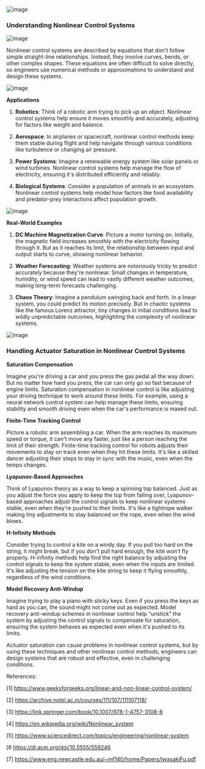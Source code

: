 ![image](1.png)

### Understanding Nonlinear Control Systems


![image](2.png)


Nonlinear control systems are described by equations that don't follow simple straight-line relationships. Instead, they involve curves, bends, or other complex shapes. These equations are often difficult to solve directly, so engineers use numerical methods or approximations to understand and design these systems.

![image](3.png)

**Applications**

1. **Robotics**: Think of a robotic arm trying to pick up an object. Nonlinear control systems help ensure it moves smoothly and accurately, adjusting for factors like weight and balance.

2. **Aerospace**: In airplanes or spacecraft, nonlinear control methods keep them stable during flight and help navigate through various conditions like turbulence or changing air pressure.

3. **Power Systems**: Imagine a renewable energy system like solar panels or wind turbines. Nonlinear control systems help manage the flow of electricity, ensuring it's distributed efficiently and reliably.

4. **Biological Systems**: Consider a population of animals in an ecosystem. Nonlinear control systems help model how factors like food availability and predator-prey interactions affect population growth.

![image](4.jpeg)


**Real-World Examples**

1. **DC Machine Magnetization Curve**: Picture a motor turning on. Initially, the magnetic field increases smoothly with the electricity flowing through it. But as it reaches its limit, the relationship between input and output starts to curve, showing nonlinear behavior.

2. **Weather Forecasting**: Weather systems are notoriously tricky to predict accurately because they're nonlinear. Small changes in temperature, humidity, or wind speed can lead to vastly different weather outcomes, making long-term forecasts challenging.

3. **Chaos Theory**: Imagine a pendulum swinging back and forth. In a linear system, you could predict its motion precisely. But in chaotic systems like the famous Lorenz attractor, tiny changes in initial conditions lead to wildly unpredictable outcomes, highlighting the complexity of nonlinear systems.

![image](5.jpeg)


### Handling Actuator Saturation in Nonlinear Control Systems

**Saturation Compensation**

Imagine you're driving a car and you press the gas pedal all the way down. But no matter how hard you press, the car can only go so fast because of engine limits. Saturation compensation in nonlinear control is like adjusting your driving technique to work around these limits. For example, using a neural network control system can help manage these limits, ensuring stability and smooth driving even when the car's performance is maxed out.

**Finite-Time Tracking Control**

Picture a robotic arm assembling a car. When the arm reaches its maximum speed or torque, it can't move any faster, just like a person reaching the limit of their strength. Finite-time tracking control for robots adjusts their movements to stay on track even when they hit these limits. It's like a skilled dancer adjusting their steps to stay in sync with the music, even when the tempo changes.

**Lyapunov-Based Approaches**

Think of Lyapunov theory as a way to keep a spinning top balanced. Just as you adjust the force you apply to keep the top from falling over, Lyapunov-based approaches adjust the control signals to keep nonlinear systems stable, even when they're pushed to their limits. It's like a tightrope walker making tiny adjustments to stay balanced on the rope, even when the wind blows.

**H-Infinity Methods**

Consider trying to control a kite on a windy day. If you pull too hard on the string, it might break, but if you don't pull hard enough, the kite won't fly properly. H-infinity methods help find the right balance by adjusting the control signals to keep the system stable, even when the inputs are limited. It's like adjusting the tension on the kite string to keep it flying smoothly, regardless of the wind conditions.

**Model Recovery Anti-Windup**

Imagine trying to play a piano with sticky keys. Even if you press the keys as hard as you can, the sound might not come out as expected. Model recovery anti-windup schemes in nonlinear control help "unstick" the system by adjusting the control signals to compensate for saturation, ensuring the system behaves as expected even when it's pushed to its limits.

Actuator saturation can cause problems in nonlinear control systems, but by using these techniques and other nonlinear control methods, engineers can design systems that are robust and effective, even in challenging conditions.

References:

[1] https://www.geeksforgeeks.org/linear-and-non-linear-control-system/

[2] https://archive.nptel.ac.in/courses/111/107/111107118/

[3] https://link.springer.com/book/10.1007/978-1-4757-3108-8

[4] https://en.wikipedia.org/wiki/Nonlinear_system

[5] https://www.sciencedirect.com/topics/engineering/nonlinear-system

[6 https://dl.acm.org/doi/10.5555/559246

[7] https://www.eng.newcastle.edu.au/~mf140/home/Papers/IwasakiFu.pdf